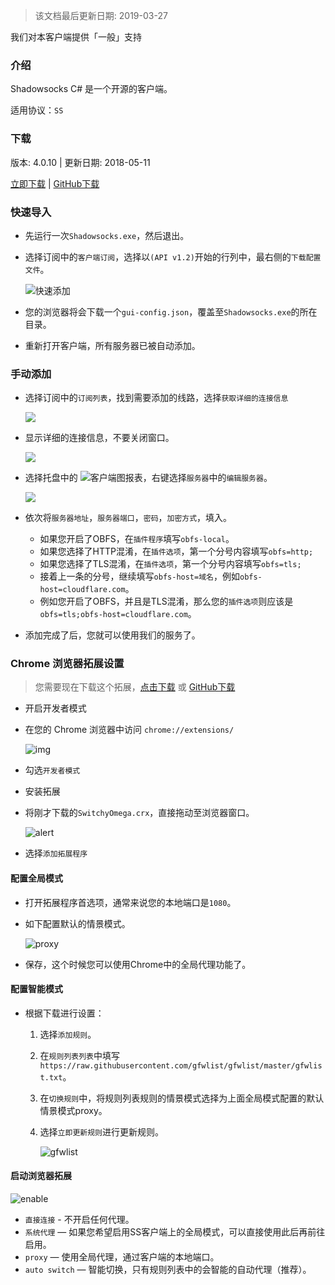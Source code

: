 > 该文档最后更新日期: 2019-03-27

<p class="info">我们对本客户端提供「一般」支持</p>

### 介绍

Shadowsocks C# 是一个开源的客户端。

适用协议：`SS`

### 下载

版本: 4.0.10 | 更新日期: 2018-05-11

[立即下载](https://dl.niconode.co/client/Shadowsocks-4.0.10.zip) | [GitHub下载](https://github.com/shadowsocks/shadowsocks-windows/releases/download/4.0.10/Shadowsocks-4.0.10.zip)

### 快速导入

- 先运行一次`Shadowsocks.exe`，然后退出。

- 选择订阅中的`客户端订阅`，选择以`(API v1.2)`开始的行列中，最右侧的`下载配置文件`。

	![快速添加](https://img.niconode.co/2019032708335041052c9auReqSdObI8bS.png)

- 您的浏览器将会下载一个`gui-config.json`，覆盖至`Shadowsocks.exe`的所在目录。

- 重新打开客户端，所有服务器已被自动添加。

### 手动添加

- 选择订阅中的`订阅列表`，找到需要添加的线路，选择`获取详细的连接信息`

	![](https://img.niconode.co/2018060611554434584wrF66J5RHF8UoNe.png)

- 显示详细的连接信息，不要关闭窗口。

	![](https://img.niconode.co/2018060611571968548TXCuSHrEukKM66U.png)

- 选择托盘中的 ![客户端图报表](https://img.niconode.co/2016071616450811168tAtlZ3XAa4JOkSm.png)，右键选择`服务器`中的`编辑服务器`。

	![](https://img.niconode.co/2018060611540081861NdPFj2OyNgLjb43.jpg)

- 依次将`服务器地址`，`服务器端口`，`密码`，`加密方式`，填入。

	- 如果您开启了OBFS，在`插件程序`填写`obfs-local`。
	- 如果您选择了HTTP混淆，在`插件选项`，第一个分号内容填写`obfs=http;`
	- 如果您选择了TLS混淆，在`插件选项`，第一个分号内容填写`obfs=tls;`
	- 接着上一条的分号，继续填写`obfs-host=域名`，例如`obfs-host=cloudflare.com`。
	- 例如您开启了OBFS，并且是TLS混淆，那么您的`插件选项`则应该是`obfs=tls;obfs-host=cloudflare.com`。

- 添加完成了后，您就可以使用我们的服务了。

### Chrome 浏览器拓展设置

> 您需要现在下载这个拓展，[点击下载](https://dl.niconode.co/extensions/SwitchyOmega.crx) 或 [GitHub下载](https://github.com/FelisCatus/SwitchyOmega/releases/download/v2.3.21/SwitchyOmega.crx)

- 开启开发者模式

- 在您的 Chrome 浏览器中访问 `chrome://extensions/`
	
	![img](https://img.niconode.co/2017022623273770747VNtwGa8iM3BLEj5.png)

- 勾选`开发者模式`

- 安装拓展

- 将刚才下载的`SwitchyOmega.crx`，直接拖动至浏览器窗口。

	![alert](https://img.niconode.co/20170226232840445234N9g1XiHYxUBb4O.png)

- 选择`添加拓展程序`

#### 配置全局模式

- 打开拓展程序首选项，通常来说您的本地端口是`1080`。

- 如下配置默认的情景模式。

	![proxy](https://img.niconode.co/2017022623302525929gbGZc4ylFHjfIJN.png)

- 保存，这个时候您可以使用Chrome中的全局代理功能了。

#### 配置智能模式

- 根据下载进行设置：
	1. 选择`添加规则`。
	2. 在`规则列表列表`中填写`https://raw.githubusercontent.com/gfwlist/gfwlist/master/gfwlist.txt`。
	3. 在`切换规则`中，将规则列表规则的情景模式选择为上面全局模式配置的默认情景模式proxy。
	4. 选择`立即更新规则`进行更新规则。

		![gfwlist](https://img.niconode.co/20170226233244355330Nv4HrUK53o5fDm.png)

#### 启动浏览器拓展

![enable](https://img.niconode.co/2017022623351645671j47gvgSiqA5tYvn.png)

- `直接连接` - 不开启任何代理。
- `系统代理` — 如果您希望启用SS客户端上的全局模式，可以直接使用此后再前往启用。
- `proxy` — 使用全局代理，通过客户端的本地端口。
- `auto switch` — 智能切换，只有规则列表中的会智能的自动代理（推荐）。
